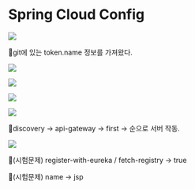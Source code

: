 # Spring Cloud Config
![](../image/Pasted%20image%2020240514174042.png)

📌git에 있는 token.name 정보를 가져왔다.

![](../image/Pasted%20image%2020240516091309.png)

![](../image/Pasted%20image%2020240516091327.png)

![](../image/Pasted%20image%2020240516091340.png)

![](../image/Pasted%20image%2020240516091353.png)

📌discovery -> api-gateway -> first -> 순으로 서버 작동.

![](../image/Pasted%20image%2020240516091400.png)

📌(시험문제) register-with-eureka  / fetch-registry -> true

📌(시험문제) name -> jsp

